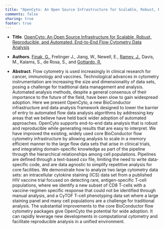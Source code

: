 ```yaml
---
title: "OpenCyto: An Open Source Infrastructure for Scalable, Robust, Reproducible, and Automated, End-to-End Flow Cytometry Data Analysis"
comments: false
sharing: true
footer: true
---
```


* **Title**. [OpenCyto: An Open Source Infrastructure for Scalable, Robust, Reproducible, and Automated, End-to-End Flow Cytometry Data Analysis](http://journals.plos.org/ploscompbiol/article?id=10.1371/journal.pcbi.1003806)

* **Authors**. [Finak, G.](https://github.com/gfinak), Frelinger J., Jiang, W.,
  Newell, E., [Ramey, J.]((http://ramhiser.com)), Davis, M., Kalams, S., de
  Rosa, S., and [Gottardo, R.](http://www.rglab.org/)

* **Abstract**. Flow cytometry is used increasingly in clinical research for
    cancer, immunology and vaccines. Technological advances in cytometry
    instrumentation are increasing the size and dimensionality of data sets,
    posing a challenge for traditional data management and analysis. Automated
    analysis methods, despite a general consensus of their importance to the
    future of the field, have been slow to gain widespread adoption. Here we
    present OpenCyto, a new BioConductor infrastructure and data analysis
    framework designed to lower the barrier of entry to automated flow data
    analysis algorithms by addressing key areas that we believe have held back
    wider adoption of automated approaches. OpenCyto supports end-to-end data
    analysis that is robust and reproducible while generating results that are
    easy to interpret. We have improved the existing, widely used core
    BioConductor flow cytometry infrastructure by allowing analysis to scale in
    a memory efficient manner to the large flow data sets that arise in clinical
    trials, and integrating domain-specific knowledge as part of the pipeline
    through the hierarchical relationships among cell populations. Pipelines are
    defined through a text-based csv file, limiting the need to write
    data-specific code, and are data agnostic to simplify repetitive analysis
    for core facilities. We demonstrate how to analyze two large cytometry data
    sets: an intracellular cytokine staining (ICS) data set from a published HIV
    vaccine trial focused on detecting rare, antigen-specific T-cell
    populations, where we identify a new subset of CD8 T-cells with a
    vaccine-regimen specific response that could not be identified through
    manual analysis, and a CyTOF T-cell phenotyping data set where a large
    staining panel and many cell populations are a challenge for traditional
    analysis. The substantial improvements to the core BioConductor flow
    cytometry packages give OpenCyto the potential for wide adoption. It can
    rapidly leverage new developments in computational cytometry and facilitate
    reproducible analysis in a unified environment.
